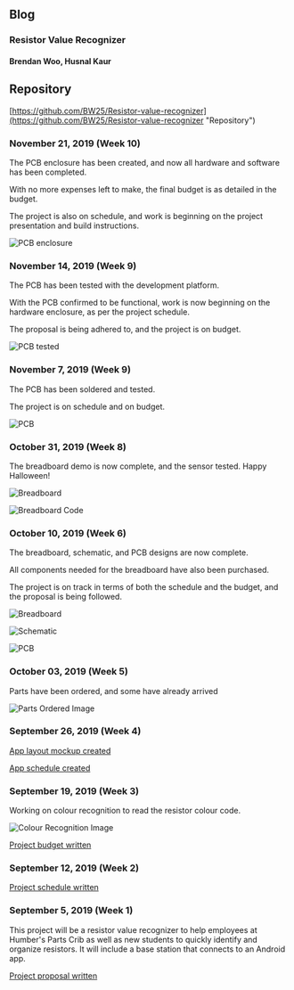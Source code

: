 ## Blog
### Resistor Value Recognizer
#### Brendan Woo, Husnal Kaur


## Repository
[https://github.com/BW25/Resistor-value-recognizer](https://github.com/BW25/Resistor-value-recognizer "Repository")

### November 21, 2019 (Week 10)
The PCB enclosure has been created, and now all hardware and software has been completed.

With no more expenses left to make, the final budget is as detailed in the budget.

The project is also on schedule, and work is beginning on the project presentation and build instructions.

![PCB enclosure](https://raw.githubusercontent.com/BW25/Resistor-value-recognizer/master/images/pcb_enclosure.jpg "PCB enclosure")



### November 14, 2019 (Week 9)
The PCB has been tested with the development platform.

With the PCB confirmed to be functional, work is now beginning on the hardware enclosure, as per the project schedule.

The proposal is being adhered to, and the project is on budget.

![PCB tested](https://raw.githubusercontent.com/BW25/Resistor-value-recognizer/master/images/pcb_tested.jpg "PCB tested")


### November 7, 2019 (Week 9)
The PCB has been soldered and tested.

The project is on schedule and on budget.

![PCB](https://raw.githubusercontent.com/BW25/Resistor-value-recognizer/master/images/pcb_soldered.jpg "PCB")


### October 31, 2019 (Week 8)
The breadboard demo is now complete, and the sensor tested. Happy Halloween!

![Breadboard](https://raw.githubusercontent.com/BW25/Resistor-value-recognizer/master/images/breadboardDemo.jpg "Breadboard")

![Breadboard Code](https://raw.githubusercontent.com/BW25/Resistor-value-recognizer/master/images/breadboardDemoCode.PNG "Breadboard Code")


### October 10, 2019 (Week 6)
The breadboard, schematic, and PCB designs are now complete.

All components needed for the breadboard have also been purchased.

The project is on track in terms of both the schedule and the budget, and the proposal is being followed.

![Breadboard](https://raw.githubusercontent.com/BW25/Resistor-value-recognizer/master/electronics/TOFsensorDesignWPi_bb.jpg "Breadboard")

![Schematic](https://raw.githubusercontent.com/BW25/Resistor-value-recognizer/master/electronics/TOFsensorDesignWPi_schem.jpg "Schematic")

![PCB](https://raw.githubusercontent.com/BW25/Resistor-value-recognizer/master/electronics/TOFsensorDesign_pcb.jpg "PCB")


### October 03, 2019 (Week 5)
Parts have been ordered, and some have already arrived

![Parts Ordered Image](https://raw.githubusercontent.com/BW25/Resistor-value-recognizer/master/images/parts_ordered.jpg "Parts Ordered")

### September 26, 2019 (Week 4)
[App layout mockup created](https://github.com/BW25/Resistor-value-recognizer/blob/master/documentation/Software%20(Ceng%20319)/Ceng%20319%20App%20mockup%20BWoo%20HKaur.pdf "App Mockup")

[App schedule created](https://github.com/BW25/Resistor-value-recognizer/blob/master/documentation/Software%20(Ceng%20319)/Ceng319%20Project%20Schedule%20Husnal%20Brendan.pdf "App schedule")

### September 19, 2019 (Week 3)
Working on colour recognition to read the resistor colour code.

![Colour Recognition Image](https://raw.githubusercontent.com/BW25/Resistor-value-recognizer/master/images/Colour%20Recognition.PNG "Colour Recognition")

[Project budget written](https://github.com/BW25/Resistor-value-recognizer/blob/master/documentation/Hardware%20(Ceng%20317)/Ceng317%20Budget%20BWoo%202019.xlsx "Budget")

### September 12, 2019 (Week 2)
[Project schedule written](https://github.com/BW25/Resistor-value-recognizer/blob/master/documentation/Hardware%20(Ceng%20317)/Ceng317%20Project%20Schedule%20BWoo.png "Schedule")

### September 5, 2019 (Week 1)
This project will be a resistor value recognizer to help employees at Humber's Parts Crib as well as new students to quickly identify and organize resistors. It will include a base station that connects to an Android app.

[Project proposal written](https://github.com/BW25/Resistor-value-recognizer/blob/master/documentation/Hardware%20(Ceng%20317)/Ceng317_Proposal_ResistorValueRecognizer_Kaur-Woo.pdf "Proposal")
